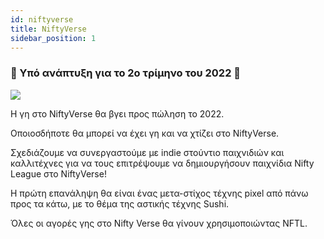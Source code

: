```yaml
---
id: niftyverse
title: NiftyVerse
sidebar_position: 1
---
```


### 🚧 Υπό ανάπτυξη για το 2ο τρίμηνο του 2022 🚧

![](/img/niftyverse-snarfy.gif)

Η γη στο NiftyVerse θα βγει προς πώληση το 2022.

Οποιοσδήποτε θα μπορεί να έχει γη και να χτίζει στο NiftyVerse.

Σχεδιάζουμε να συνεργαστούμε με indie στούντιο παιχνιδιών και καλλιτέχνες για να τους επιτρέψουμε να δημιουργήσουν παιχνίδια Nifty League στο NiftyVerse!

Η πρώτη επανάληψη θα είναι ένας μετα-στίχος τέχνης pixel από πάνω προς τα κάτω, με το θέμα της αστικής τέχνης Sushi.

Όλες οι αγορές γης στο Nifty Verse θα γίνουν χρησιμοποιώντας NFTL.
